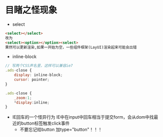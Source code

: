 # 目睹之怪现象

- select

```html
<select></select>
改为
<select><option></option><select>
果然可以更新渲染,如果一开始为空，一些组件框架(LayUI)渲染起来可能会出错
```

- inline-block

```javascript
// 写两个CSS声名里，这样可以兼容ie7
.ads-close {
    display: inline-block;
    cursor: pointer;
}

.ads-close {
    _zoom:1;
    *display:inline;
}
```

- IE回车的一个怪异行为 IE中在input中回车相当于提交form，会从dom中找最近的button标签触发click事件
    - 不要忘记给button 加type="button"！！！